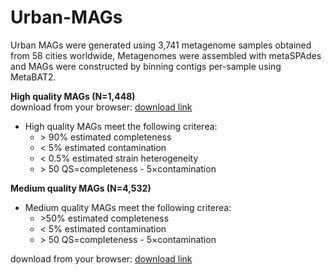 # Urban-MAGs


Urban MAGs were generated using 3,741 metagenome samples obtained from 58 cities worldwide, Metagenomes were assembled with  metaSPAdes and MAGs were constructed by binning contigs per-sample using MetaBAT2.

<b>High quality MAGs (N=1,448)</b>   
download from your browser: [download link](www.unimd.org/files/MetaSUB_HQ_MAGs.php)  
  
* High quality MAGs meet the following criterea:
	*  \> 90% estimated completeness
	*  < 5% estimated contamination
	*  < 0.5% estimated strain heterogeneity
	*  \> 50 QS=completeness - 5×contamination

<b>Medium quality MAGs (N=4,532)</b>  
* Medium quality MAGs meet the following criterea:
	*  \>50% estimated completeness
	*  < 5% estimated contamination
	*  \> 50 QS=completeness - 5×contamination
	
download from your browser: [download link](www.unimd.org/files/MetaSUB_MQ_MAGs.php)  

